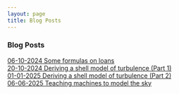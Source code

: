 ```yaml
---
layout: page
title: Blog Posts
---
```


### Blog Posts
[06-10-2024 Some formulas on loans](/_posts/2024-10-06-loans)   
[20-10-2024 Deriving a shell model of turbulence (Part 1)](/_posts/2024-10-20-shell-model-of-turbulence1)   
[01-01-2025 Deriving a shell model of turbulence (Part 2)](/_posts/2025-01-01-shell-model-of-turbulence2)   
[06-06-2025 Teaching machines to model the sky](/_posts/2025-06-06-teaching-machines-to-model-the-sky)

<!--
[12-31-2025 Reduced order modeling of a convection flow (Part 1)](/_posts/2025-05-23-reduced-order-modeling-of-a-thermal-convection-flow1)   
[14-04-2025 Regional Diversity in the Swedish Labor Market: Analyzing Trends, Entropy, and the Innovation Connection](/_posts/2025-04-14-regional-diversity-swedish-labor-market)   
[//]: <> [xx-xx-2025 Fluid mechanics of tornaods](/_posts/2025-12-31-fluid-mechanics-of-tornadods)   
-->